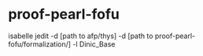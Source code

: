 # proof-pearl-fofu

isabelle jedit -d [path to afp/thys] -d [path to proof-pearl-fofu/formalization/] -l Dinic_Base
